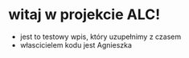 # witaj w projekcie ALC!
- jest to testowy wpis, który uzupełnimy z czasem
- włascicielem kodu jest Agnieszka

